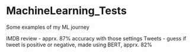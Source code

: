 # MachineLearning_Tests
Some examples of my ML journey

IMDB review - apprx. 87% accuracy with those settings
Tweets - guess if tweet is positive or negative, made using BERT, apprx. 82%
